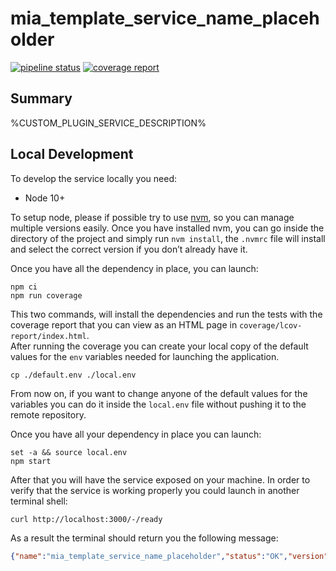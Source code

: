 # mia_template_service_name_placeholder

[![pipeline status][pipeline]][git-link]
[![coverage report][coverage]][git-link]

## Summary

%CUSTOM_PLUGIN_SERVICE_DESCRIPTION%

## Local Development

To develop the service locally you need:

- Node 10+

To setup node, please if possible try to use [nvm][nvm], so you can manage
multiple versions easily. Once you have installed nvm, you can go inside
the directory of the project and simply run `nvm install`, the `.nvmrc` file
will install and select the correct version if you don’t already have it.

Once you have all the dependency in place, you can launch:

```shell
npm ci
npm run coverage
```

This two commands, will install the dependencies and run the tests with
the coverage report that you can view as an HTML page in
`coverage/lcov-report/index.html`.  
After running the coverage you can create your local copy of the default values
for the `env` variables needed for launching the application.

```shell
cp ./default.env ./local.env
```

From now on, if you want to change anyone of the default values for
the variables you can do it inside the `local.env` file without
pushing it to the remote repository.

Once you have all your dependency in place you can launch:

```shell
set -a && source local.env
npm start
```

After that you will have the service exposed on your machine. In order to verify that the service is working properly you could launch in another terminal shell:

```shell
curl http://localhost:3000/-/ready
```

As a result the terminal should return you the following message:

```json
{"name":"mia_template_service_name_placeholder","status":"OK","version":"0.1.0"}
```

[pipeline]: %GITLAB_BASE_URL%/%CUSTOM_PLUGIN_PROJECT_FULL_PATH%/badges/master/pipeline.svg
[coverage]: %GITLAB_BASE_URL%/%CUSTOM_PLUGIN_PROJECT_FULL_PATH%/badges/master/coverage.svg
[git-link]: %GITLAB_BASE_URL%/%CUSTOM_PLUGIN_PROJECT_FULL_PATH%/commits/master

[nvm]: https://github.com/creationix/nvm
[merge-request]: %GITLAB_BASE_URL%/%CUSTOM_PLUGIN_PROJECT_FULL_PATH%/merge_requests
